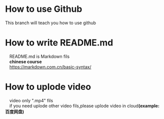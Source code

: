 # How to use Github
This branch will teach you how to use github

# How to write README.md
&emsp;README.md is Markdown fils<br>
&emsp;<b>chinese course</b><br>
&emsp;https://markdown.com.cn/basic-syntax/<br>

# How to uplode video
&emsp;video only ".mp4" fils<br>
&emsp;if you need uplode other video fils,please uplode video in cloud<b>(example:百度网盘)</b><br>
